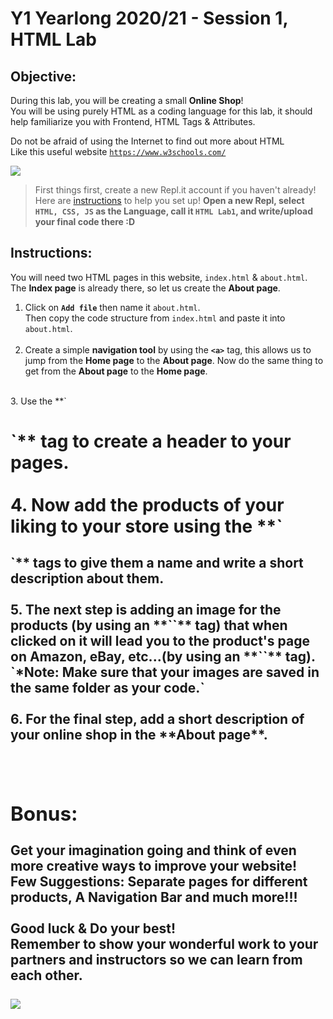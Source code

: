 # Y1 Yearlong 2020/21 - Session 1, HTML Lab

## Objective:
During this lab, you will be creating a small **Online Shop**!  
You will be using purely HTML as a coding language for this lab,
it should help familiarize you with Frontend, HTML Tags & Attributes.

Do not be afraid of using the Internet to find out more about HTML  
Like this useful website [`https://www.w3schools.com/`](https://www.w3schools.com/)





[![](https://camo.githubusercontent.com/131c25bd172508d5f376dd7fe56283ae7fda2194/68747470733a2f2f63646e302e746e7763646e2e636f6d2f77702d636f6e74656e742f626c6f67732e6469722f312f66696c65732f323031372f30392f625563767252632d312d373936783339382e6a7067)]()


> First things first, create a new Repl.it account if you haven't already! Here are [instructions](https://github.com/meet-projects/Y2-Seminar2020-Labs/blob/master/replit-setup.md) to help you set up!
**Open a new Repl, select `HTML, CSS, JS` as the Language, call it `HTML Lab1`, and write/upload your final code there :D**

## Instructions:
You will need two HTML pages in this website, `index.html` & `about.html`.  
The **Index page** is already there, so let us create the **About page**.<br/>  
1. Click on **`Add file`** then name it `about.html`.  
Then copy the code structure from `index.html` and paste it into `about.html`.<br/><br/>
2. Create a simple **navigation tool** by using the **`<a>`** tag, this allows us to jump from the **Home page** to the **About page**. Now do the same thing to get from the **About page** to the **Home page**.  
<br/>
3. Use the **`<h1>`** tag to create a header to your pages.<br/><br/>
4. Now add the products of your liking to your store using the **`<h2/3/4..>`** tags to give them a name and write a short description about them.<br/><br/>
5. The next step is adding an image for the products (by using an **`<img>`** tag) that when clicked on it will lead you to the product's page on Amazon, eBay, etc...(by using an **`<a>`** tag).  
`*Note: Make sure that your images are saved in the same folder as your code.`<br/><br/>
6. For the final step, add a short description of your online shop in the **About page**.<br/><br/><br/>

## Bonus:
Get your imagination going and think of even more creative ways to improve your website!  
Few Suggestions: Separate pages for different products, A Navigation Bar and much more!!!<br/><br/>
**Good luck & Do your best!  
Remember to show your wonderful work to your partners and instructors so we can learn from each other.**<br/><br/>
![](https://media.tenor.com/images/ad0c1f3d01f53e38afdc2726d17bf0db/tenor.gif)


